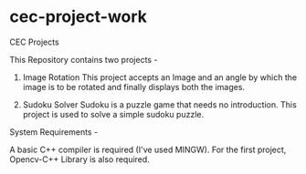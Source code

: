 # cec-project-work
CEC Projects 

This Repository contains two projects -

1. Image Rotation
This project accepts an Image and an angle by which the image is to be rotated and finally displays both the images.


2. Sudoku Solver
Sudoku is a puzzle game that needs no introduction. This project is used to solve a simple sudoku puzzle.

System Requirements -

A basic C++ compiler is required (I've used MINGW).
For the first project, Opencv-C++ Library is also required.

